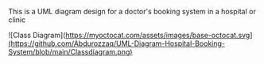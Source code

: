 This is a UML diagram design for a doctor's booking system in a hospital or clinic

![Class Diagram](https://myoctocat.com/assets/images/base-octocat.svg](https://github.com/Abdurozzaq/UML-Diagram-Hospital-Booking-System/blob/main/Classdiagram.png)
